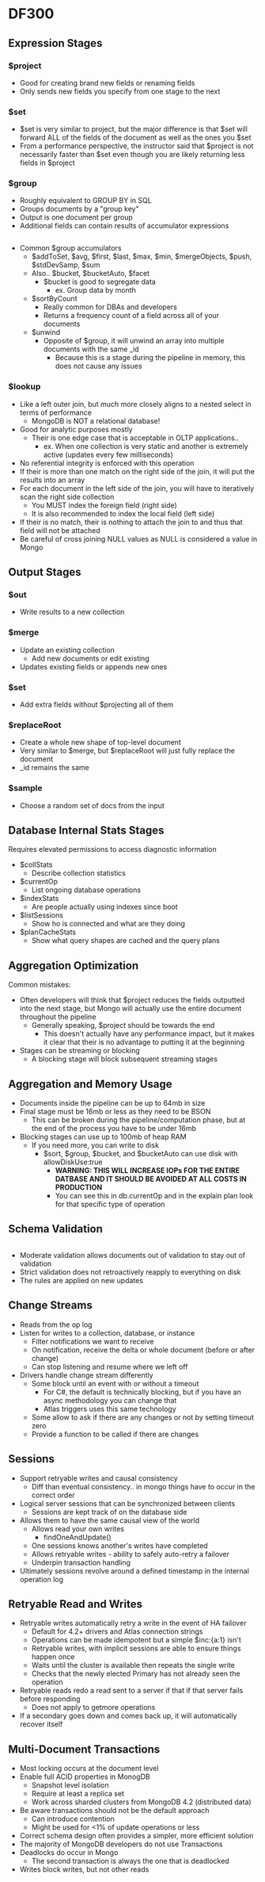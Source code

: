 # DF300

## Expression Stages

### $project

* Good for creating brand new fields or renaming fields
* Only sends new fields you specify from one stage to the next

### $set

* $set is very similar to project, but the major difference is that $set will forward ALL of the fields of the document as well as the ones you $set
* From a performance perspective, the instructor said that $project is not necessarily faster than $set even though you are likely returning less fields in $project

### $group

* Roughly equivalent to GROUP BY in SQL
* Groups documents by a "group key"
* Output is one document per group
* Additional fields can contain results of accumulator expressions

<figure><img src="../../.gitbook/assets/image (2).png" alt=""><figcaption></figcaption></figure>

* Common $group accumulators
  * $addToSet, $avg, $first, $last, $max, $min, $mergeObjects, $push, $stdDevSamp, $sum
  * Also.. $bucket, $bucketAuto, $facet
    * $bucket is good to segregate data
      * ex. Group data by month
  * $sortByCount
    * Really common for DBAs and developers
    * Returns a frequency count of a field across all of your documents
  * $unwind
    * Opposite of $group, it will unwind an array into multiple documents with the same \_id
      * Because this is a stage during the pipeline in memory, this does not cause any issues

### $lookup

* Like a left outer join, but much more closely aligns to a nested select in terms of performance
  * MongoDB is NOT a relational database!
* Good for analytic purposes mostly
  * Their is one edge case that is acceptable in OLTP applications..
    * ex. When one collection is very static and another is extremely active (updates every few milliseconds)
* No referential integrity is enforced with this operation
* If their is more than one match on the right side of the join, it will put the results into an array
* For each document in the left side of the join, you will have to iteratively scan the right side collection
  * You MUST index the foreign field (right side)
  * It is also recommended to index the local field (left side)
* If their is no match, their is nothing to attach the join to and thus that field will not be attached
* Be careful of cross joining NULL values as NULL is considered a value in Mongo



## Output Stages

### $out

* Write results to a new collection

### $merge

* Update an existing collection
  * Add new documents or edit existing
* Updates existing fields or appends new ones

### $set

* Add extra fields without $projecting all of them

### $replaceRoot

* Create a whole new shape of top-level document
* Very similar to $merge, but $replaceRoot will just fully replace the document
* \_id remains the same

### $sample

* Choose a random set of docs from the input



## Database Internal Stats Stages

Requires elevated permissions to access diagnostic information

* $collStats
  * Describe collection statistics
* $currentOp
  * List ongoing database operations
* $indexStats
  * Are people actually using indexes since boot
* $listSessions
  * Show ho is connected and what are they doing
* $planCacheStats
  * Show what query shapes are cached and the query plans

## Aggregation Optimization

Common mistakes:

* Often developers will think that $project reduces the fields outputted into the next stage, but Mongo will actually use the entire document throughout the pipeline
  * Generally speaking, $project should be towards the end
    * This doesn't actually have any performance impact, but it makes it clear that their is no advantage to putting it at the beginning
* Stages can be streaming or blocking
  * A blocking stage will block subsequent streaming stages

## Aggregation and Memory Usage

* Documents inside the pipeline can be up to 64mb in size
* Final stage must be 16mb or less as they need to be BSON
  * This can be broken during the pipeline/computation phase, but at the end of the process you have to be under 16mb
* Blocking stages can use up to 100mb of heap RAM
  * If you need more, you can write to disk
    * $sort, $group, $bucket, and $bucketAuto can use disk with allowDiskUse:true
      * **WARNING: THIS WILL INCREASE IOPs FOR THE ENTIRE DATBASE AND IT SHOULD BE AVOIDED AT ALL COSTS IN PRODUCTION**
      * You can see this in db.currentOp and in the explain plan look for that specific type of operation

## Schema Validation

<figure><img src="../../.gitbook/assets/image.png" alt=""><figcaption></figcaption></figure>

* Moderate validation allows documents out of validation to stay out of validation
* Strict validation does not retroactively reapply to everything on disk
* The rules are applied on new updates&#x20;

## Change Streams

* Reads from the op log
* Listen for writes to a collection, database, or instance
  * Filter notifications we want to receive
  * On notification, receive the delta or whole document (before or after change)
  * Can stop listening and resume where we left off
* Drivers handle change stream differently
  * Some block until an event with or without a timeout
    * For C#, the default is technically blocking, but if you have an async methodology you can change that
    * Atlas triggers uses this same technology
  * Some allow to ask if there are any changes or not by setting timeout zero
  * Provide a function to be called if there are changes

## Sessions

* Support retryable writes and causal consistency
  * Diff than eventual consistency.. in mongo things have to occur in the correct order
* Logical server sessions that can be synchronized between clients
  * Sessions are kept track of on the database side
* Allows them to have the same causal view of the world
  * Allows read your own writes
    * findOneAndUpdate()
  * One sessions knows another's writes have completed
  * Allows retryable writes - ability to safely auto-retry a failover
  * Underpin transaction handling
* Ultimately sessions revolve around a defined timestamp in the internal operation log

## Retryable Read and Writes

* Retryable writes automatically retry a write in the event of HA failover
  * Default for 4.2+ drivers and Atlas connection strings
  * Operations can be made idempotent but a simple $inc:{a:1} isn't
  * Retryable writes, with implicit sessions are able to ensure things happen once
  * Waits until the cluster is available then repeats the single write
  * Checks that the newly elected Primary has not already seen the operation
* Retryable reads redo a read sent to a server if that if that server fails before responding
  * Does not apply to getmore operations
* If a secondary goes down and comes back up, it will automatically recover itself

## Multi-Document Transactions

* Most locking occurs at the document level
* Enable full ACID properties in MonogDB
  * Snapshot level isolation
  * Require at least a replica set
  * Work across sharded clusters from MongoDB 4.2 (distributed data)
* Be aware transactions should not be the default approach
  * Can introduce contention
  * Might be used for <1% of update operations or less
* Correct schema design often provides a simpler, more efficient solution
* The majority of MongoDB developers do not use Transactions
* Deadlocks do occur in Mongo
  * The second transaction is always the one that is deadlocked
* Writes block writes, but not other reads
